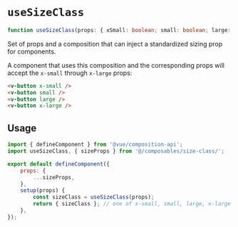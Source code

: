 # `useSizeClass`

```ts
function useSizeClass(props: { xSmall: boolean; small: boolean; large: boolean; xLarge: boolean }): string;
```

Set of props and a composition that can inject a standardized sizing prop for components.

A component that uses this composition and the corresponding props will accept the `x-small` through `x-large` props:

```html
<v-button x-small />
<v-button small />
<v-button large />
<v-button x-large />
```

## Usage

```js
import { defineComponent } from '@vue/composition-api';
import useSizeClass, { sizeProps } from '@/composables/size-class/';

export default defineComponent({
	props: {
		...sizeProps,
	},
	setup(props) {
		const sizeClass = useSizeClass(props);
		return { sizeClass }; // one of x-small, small, large, x-large
	},
});
```
